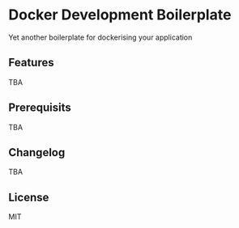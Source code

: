 # Docker Development Boilerplate
Yet another boilerplate for dockerising your application

## Features
TBA

## Prerequisits
TBA

## Changelog
TBA

## License
MIT